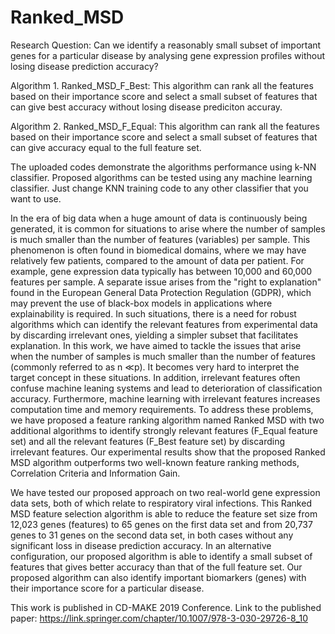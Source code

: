 # Ranked_MSD

Research Question: Can we identify a reasonably small subset of important genes for a particular disease by analysing gene expression profiles without losing disease prediction accuracy?

Algorithm 1. Ranked_MSD_F_Best: This algorithm can rank all the features based on their importance score and select a small subset of features that can give best accuracy without losing disease prediciton accuray.

Algorithm 2. Ranked_MSD_F_Equal: This algorithm can rank all the features based on their importance score and select a small subset of features that can give accuracy equal to the full feature set.

The uploaded codes demonstrate the algorithms performance using k-NN classifier. Proposed algorithms can be tested using any machine learning classifier. Just change KNN training code to any other classifier that you want to use.

In the era of big data when a huge amount of data is continuously being generated, it is common for situations to arise where the number of samples is much smaller than the number of features (variables) per sample. This phenomenon is often found in biomedical domains, where we may have relatively few patients, compared to the amount of data per patient. For example, gene expression data typically has between 10,000 and 60,000 features per sample. A separate issue arises from the "right to explanation" found in the European General Data Protection Regulation (GDPR), which may prevent the use of black-box models in applications where explainability is required. In such situations, there is a need for robust algorithms which can identify the relevant features from experimental data by discarding irrelevant ones, yielding a simpler subset that facilitates explanation. In this work, we have aimed to tackle the issues that arise when the number of samples is much smaller than the number of features (commonly referred to as n ≪p). It becomes very hard to interpret the target concept in these situations. In addition, irrelevant features often confuse machine leaning systems and lead to deterioration of classification accuracy. Furthermore, machine learning with irrelevant features increases computation time and memory requirements. To address these problems, we have proposed a feature ranking algorithm named Ranked MSD with two additional algorithms to identify strongly relevant features (F_Equal feature set) and all the relevant features (F_Best feature set) by discarding irrelevant features. Our experimental results show that the proposed Ranked MSD algorithm outperforms two well-known feature ranking methods, Correlation Criteria and Information Gain. 

We have tested our proposed approach on two real-world gene expression data sets, both of which relate to respiratory viral infections. This Ranked MSD feature selection algorithm is able to reduce the feature set size from 12,023 genes (features) to 65 genes on the first data set and from 20,737 genes to 31 genes on the second data set, in both cases without any significant loss in disease prediction accuracy. In an alternative configuration, our proposed algorithm is able to identify a small subset of features that gives better accuracy than that of the full feature set. Our proposed algorithm can also identify important biomarkers (genes) with their importance score for a particular disease.

This work is published in CD-MAKE 2019 Conference. Link to the published paper: https://link.springer.com/chapter/10.1007/978-3-030-29726-8_10
